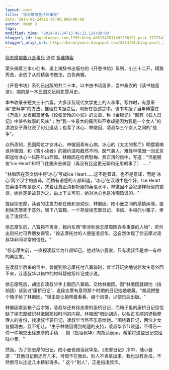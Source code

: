 ```yaml
--- 
layout: post 
title: "徐志摩那些八卦事兒" 
date:'2014-01-24T15:46:00.002+08:00' 
author: Wenh Q
tags:
modified\_time: '2014-01-24T15:46:22.129+08:00' 
blogger\_id: tag:blogger.com,1999:blog-4961947611491238191.post-1772343434875771127
blogger\_orig\_url: http://binaryware.blogspot.com/2014/01/blog-post\_3292.html
---
```

[徐志摩那些八卦事兒](http://blog.dwnews.com/?p=406226) 通过
[多维博客](http://blog.dwnews.com/) 
<div>




</div>

<div>

案头搁着三本小红书，属上海辞书出版社的《开卷书坊》系列，小三十二开，精致秀逸，全依了从前精装书做法，古色典雅。



《开卷书坊》系列已出版的共二十本，以书虫书话居多，当中桑农的《读书抽茧录》，端的是一本民国文坛风花雪月史。



本书收录长短文三十六篇，大多涉及现代文学史上的人和事。写作时，有意采用"史料学"的方法，推理在考据之后，判断在叙述之中。该书考据了当年傅雷在《万象》发表那篇著名《论张爱玲的小说》的文章，称《金锁记》"颇有《狂人日记》中某些故事的风味"；为"我一生最大的痛苦和不幸却是因为我是一个女人"的漂泊女子萧红说了句公道话；也写了冰心、林徽因、凌叔华三个女人之间的"战争"。



众所周知，民国两位才女冰心、林徽因素有心病，冰心的《太太的客厅》明摆着嘲讽林徽因，和《寄小读者》的婉约温和截然不同，酸气袭人，难怪林徽因一回北京即送给冰心一坛陈年山西醋。林徽因在给费慰梅、费正清的信中，写道："但是朋友'Ice
Heart'却将飞往重庆去做官（再没有比这更无聊和无用的事了）……"



"林徽因在英文信中将'冰心'写成Ice
Heart……这不是音译，也不是意译，而是'冰心'两个汉字的直译。而稍有语感的人都知道，'冰心'在汉语中是个好，Ice
Heart在英语中却是贬义，凭着让费正清都折服的英语水平，林徽因不会犯这样低级的错误，她肯定是故意为之。由上下文可见，她对冰心也是冷嘲热讽的。"



提起徐志摩，读者的注意力都在他和张幼仪、林徽因、陆小曼之间的感情纠缠，直到徐志摩死于意外，留下八寳箱，一个存放徐志摩日记、书信、手稿的小箱子，牵出了凌叔华。



徐志摩生前，八寳箱不离身，箱内东西"牵涉到徐志摩周围许多重要的人物"，若外出则托付可靠朋友保管，"徐志摩托付的人便是凌叔华。这自然体现了徐志摩对凌叔华非同寻常的信任。"



"徐志摩生前，一直视凌叔华为红颜知己。他对陆小曼说，只有凌叔华是唯一有益的眞朋友。"



在凌叔华后来的信中，曾提到徐志摩托付八寳箱时，曾半开玩笑地说若发生意外回不来，让凌叔华以箱中的材料替他写传记或小说。



徐志摩死后，胡适自凌叔华手上取回八寳箱，交给林徽因。因"林徽因就跟他（指胡适）谈到过'康桥日记'，说徐志摩有意将那个时期的日记给她收藏。"胡适把整个箱子给了林徽因，"理由是让她帮着看看，编个目录，以便日后出版。"



林徽因拿到箱子后才知，凌叔华还有徐志摩的康桥日记，而箱子里的康桥日记恰恰缺了徐志摩结识林徽因那段时间的内容。林徽因"借助胡适，以名正言顺的遗稿整理人的身份，找凌叔华要日记，凌叔华当然不乐意给她。"围绕着日记，两位才女各据理由，互不相让。"由于林徽因得到胡适的支持，凌叔华节节败退，不得已一件一件地交出徐志摩的手稿……她（指凌叔华）向胡适表示，希望将这些日记交给陆小曼。"



然而，为了徐志摩的日记，陆小曼也跟凌叔华急，《志摩日记》序中，陆小曼道："其他日记倒还有几本，可惜不在我处，别人不肯拿出来，我也没有办法，不然倒可以比这几本精彩得多。"
这个"别人"，正是指凌叔华。

</div>
